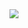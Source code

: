 <a href="https://portal.azure.com/#create/Microsoft.Template/uri/https%3A%2F%2Fraw.githubusercontent.com%2Fmtissir%2FAzure-automation%2Fmaster%2FARM%20Templates%2Fadd%20subnet%20to%20an%20existing%20VNET%2Fazuredeploy.json" target="_blank">
    <img src="http://azuredeploy.net/deploybutton.png"/>
</a>
